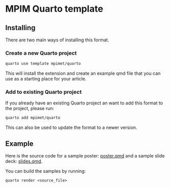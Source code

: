 # MPIM Quarto template

## Installing

There are two main ways of installing this format.

### Create a new Quarto project
```bash
quarto use template mpimet/quarto
```

This will install the extension and create an example qmd file that you can use as a starting place for your article.

### Add to existing Quarto project

If you already have an existing Quarto project an want to add this format to the project, please run:

```bash
quarto add mpimet/quarto
```

This can also be used to update the format to a newer version.

## Example

Here is the source code for a sample poster: [poster.qmd](poster.qmd) and a sample slide deck: [slides.qmd](slides.qmd).

You can build the samples by running:
```
quarto render <source_file>
```
